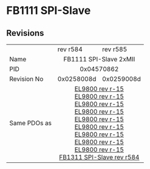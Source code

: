 # FB1111 SPI-Slave

## Revisions
<table>
<tr>
<td></td>
<td>rev r584</td>
<td>rev r585</td>
</tr>
<tr>
<td>Name</td>
<td colspan=2 align="center">FB1111 SPI-Slave 2xMII</td>
</tr>
<tr>
<td>PID</td>
<td colspan=2 align="center">0x04570862</td>
</tr>
<tr>
<td>Revision No</td>
<td>0x0258008d</td>
<td>0x0259008d</td>
</tr>
<tr>
<td>Same PDOs as</td>
<td colspan=2 align="center"><a href="EL9800.md">EL9800 rev r-15</a><br/><a href="EL9800.md">EL9800 rev r-15</a><br/><a href="EL9800.md">EL9800 rev r-15</a><br/><a href="EL9800.md">EL9800 rev r-15</a><br/><a href="EL9800.md">EL9800 rev r-15</a><br/><a href="EL9800.md">EL9800 rev r-15</a><br/><a href="EL9800.md">EL9800 rev r-15</a><br/><a href="EL9800.md">EL9800 rev r-15</a><br/><a href="EL9800.md">EL9800 rev r-15</a><br/><a href="FB1311+SPI-Slave.md">FB1311 SPI-Slave rev r584</a></td>
</tr>
</table>
